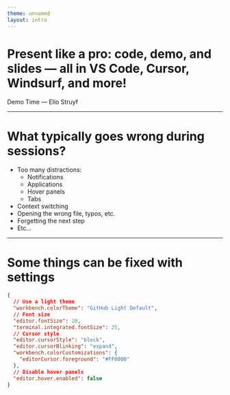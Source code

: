 ```yaml
---
theme: unnamed
layout: intro
---
```


# Present like a pro: code, demo, and slides — all in VS Code, Cursor, Windsurf, and more!

Demo Time &mdash; Elio Struyf

---

# What typically goes wrong during sessions?

- Too many distractions:
  - Notifications
  - Applications
  - Hover panels
  - Tabs
- Context switching
- Opening the wrong file, typos, etc.
- Forgetting the next step
- Etc...

---

# Some things can be fixed with settings

```json
{
  // Use a light theme
  "workbench.colorTheme": "GitHub Light Default",
  // Font size
  "editor.fontSize": 20,
  "terminal.integrated.fontSize": 25,
  // Cursor style
  "editor.cursorStyle": "block",
  "editor.cursorBlinking": "expand",
  "workbench.colorCustomizations": {
    "editorCursor.foreground": "#FF0000"
  },
  // Disable hover panels
  "editor.hover.enabled": false
}
```
